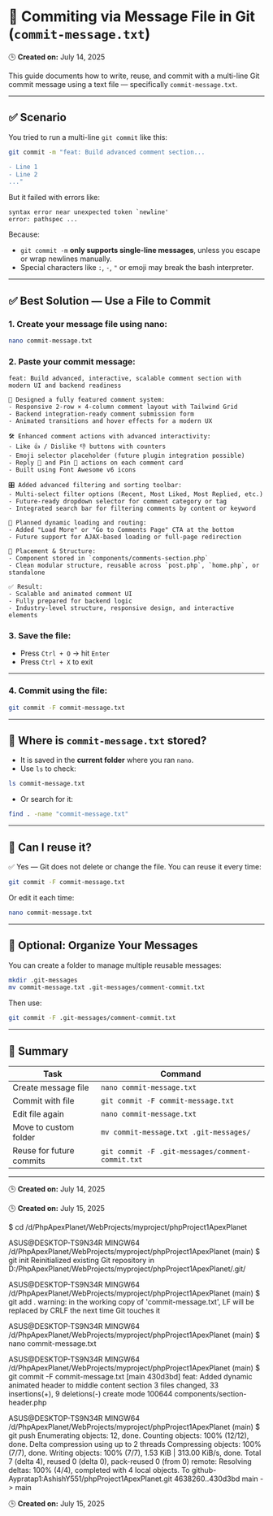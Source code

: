 # 📝 Commiting via Message File in Git (`commit-message.txt`)

🕒 **Created on:** July 14, 2025

This guide documents how to write, reuse, and commit with a multi-line Git commit message using a text file — specifically `commit-message.txt`.

---

## ✅ Scenario

You tried to run a multi-line `git commit` like this:

```bash
git commit -m "feat: Build advanced comment section...

- Line 1
- Line 2
..."
```

But it failed with errors like:

```
syntax error near unexpected token `newline'
error: pathspec ...
```

Because:

- `git commit -m` **only supports single-line messages**, unless you escape or wrap newlines manually.
- Special characters like `:`, `-`, `"` or emoji may break the bash interpreter.

---

## ✅ Best Solution — Use a File to Commit

### 1. Create your message file using nano:

```bash
nano commit-message.txt
```

### 2. Paste your commit message:

```text
feat: Build advanced, interactive, scalable comment section with modern UI and backend readiness

💬 Designed a fully featured comment system:
- Responsive 2-row × 4-column comment layout with Tailwind Grid
- Backend integration-ready comment submission form
- Animated transitions and hover effects for a modern UX

🛠 Enhanced comment actions with advanced interactivity:
- Like 👍 / Dislike 👎 buttons with counters
- Emoji selector placeholder (future plugin integration possible)
- Reply 💬 and Pin 📌 actions on each comment card
- Built using Font Awesome v6 icons

🎛 Added advanced filtering and sorting toolbar:
- Multi-select filter options (Recent, Most Liked, Most Replied, etc.)
- Future-ready dropdown selector for comment category or tag
- Integrated search bar for filtering comments by content or keyword

🔄 Planned dynamic loading and routing:
- Added "Load More" or "Go to Comments Page" CTA at the bottom
- Future support for AJAX-based loading or full-page redirection

📁 Placement & Structure:
- Component stored in `components/comments-section.php`
- Clean modular structure, reusable across `post.php`, `home.php`, or standalone

✅ Result:
- Scalable and animated comment UI
- Fully prepared for backend logic
- Industry-level structure, responsive design, and interactive elements
```

### 3. Save the file:

- Press `Ctrl + O` → hit `Enter`
- Press `Ctrl + X` to exit

---

### 4. Commit using the file:

```bash
git commit -F commit-message.txt
```

---

## 📂 Where is `commit-message.txt` stored?

- It is saved in the **current folder** where you ran `nano`.
- Use `ls` to check:

```bash
ls commit-message.txt
```

- Or search for it:

```bash
find . -name "commit-message.txt"
```

---

## 🔁 Can I reuse it?

✅ Yes — Git does not delete or change the file. You can reuse it every time:

```bash
git commit -F commit-message.txt
```

Or edit it each time:

```bash
nano commit-message.txt
```

---

## 📁 Optional: Organize Your Messages

You can create a folder to manage multiple reusable messages:

```bash
mkdir .git-messages
mv commit-message.txt .git-messages/comment-commit.txt
```

Then use:

```bash
git commit -F .git-messages/comment-commit.txt
```

---

## 📘 Summary

| Task                     | Command                                          |
| ------------------------ | ------------------------------------------------ |
| Create message file      | `nano commit-message.txt`                        |
| Commit with file         | `git commit -F commit-message.txt`               |
| Edit file again          | `nano commit-message.txt`                        |
| Move to custom folder    | `mv commit-message.txt .git-messages/`           |
| Reuse for future commits | `git commit -F .git-messages/comment-commit.txt` |

---

🕒 **Created on:** July 14, 2025

🕒 **Created on:** July 15, 2025

$ cd /d/PhpApexPlanet/WebProjects/myproject/phpProject1ApexPlanet

ASUS@DESKTOP-TS9N34R MINGW64 /d/PhpApexPlanet/WebProjects/myproject/phpProject1ApexPlanet (main)
$ git init
Reinitialized existing Git repository in D:/PhpApexPlanet/WebProjects/myproject/phpProject1ApexPlanet/.git/

ASUS@DESKTOP-TS9N34R MINGW64 /d/PhpApexPlanet/WebProjects/myproject/phpProject1ApexPlanet (main)
$ git add .
warning: in the working copy of 'commit-message.txt', LF will be replaced by CRLF the next time Git touches it

ASUS@DESKTOP-TS9N34R MINGW64 /d/PhpApexPlanet/WebProjects/myproject/phpProject1ApexPlanet (main)
$ nano commit-message.txt

ASUS@DESKTOP-TS9N34R MINGW64 /d/PhpApexPlanet/WebProjects/myproject/phpProject1ApexPlanet (main)
$ git commit -F commit-message.txt
[main 430d3bd] feat: Added dynamic animated header to middle content section
3 files changed, 33 insertions(+), 9 deletions(-)
create mode 100644 components/section-header.php

ASUS@DESKTOP-TS9N34R MINGW64 /d/PhpApexPlanet/WebProjects/myproject/phpProject1ApexPlanet (main)
$ git push
Enumerating objects: 12, done.
Counting objects: 100% (12/12), done.
Delta compression using up to 2 threads
Compressing objects: 100% (7/7), done.
Writing objects: 100% (7/7), 1.53 KiB | 313.00 KiB/s, done.
Total 7 (delta 4), reused 0 (delta 0), pack-reused 0 (from 0)
remote: Resolving deltas: 100% (4/4), completed with 4 local objects.
To github-Aypratap1:AshishY551/phpProject1ApexPlanet.git
4638260..430d3bd main -> main

🕒 **Created on:** July 15, 2025
